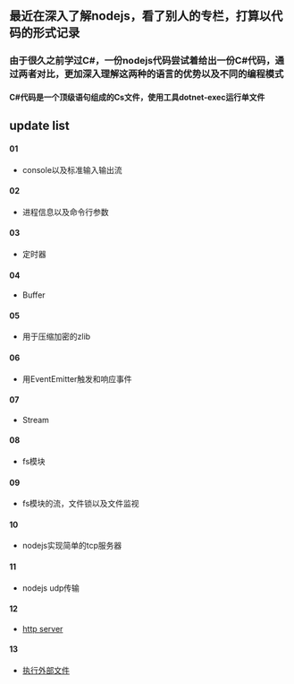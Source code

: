 ## 最近在深入了解nodejs，看了别人的专栏，打算以代码的形式记录

### 由于很久之前学过C#，一份nodejs代码尝试着给出一份C#代码，通过两者对比，更加深入理解这两种的语言的优势以及不同的编程模式



#### C#代码是一个顶级语句组成的Cs文件，使用工具dotnet-exec运行单文件

## update list

#### 01
* console以及标准输入输出流
#### 02
* 进程信息以及命令行参数
#### 03
* 定时器
#### 04
* Buffer
#### 05
* 用于压缩加密的zlib
#### 06
* 用EventEmitter触发和响应事件
#### 07
* Stream
#### 08
* fs模块
#### 09
* fs模块的流，文件锁以及文件监视
#### 10
* nodejs实现简单的tcp服务器
#### 11
* nodejs udp传输
#### 12
* [http server](./12)
#### 13
* [执行外部文件](./13)




